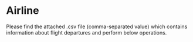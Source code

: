 # Airline
Please find the attached .csv file (comma-separated value) which contains information about flight departures and perform below operations.
